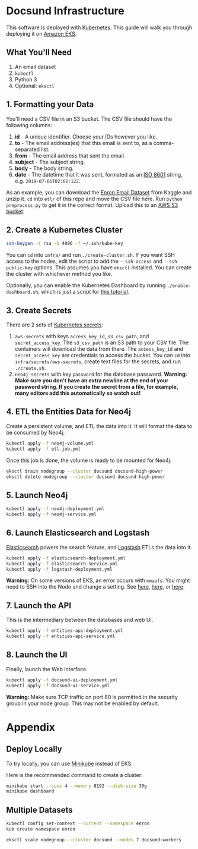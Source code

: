 # Docsund Infrastructure

This software is deployed with [Kubernetes](https://kubernetes.io/).
This guide will walk you through deploying it on [Amazon EKS](https://aws.amazon.com/eks/).

## What You'll Need

1. An email dataset
1. `kubectl`
1. Python 3
1. Optional: `eksctl`

## 1. Formatting your Data

You'll need a CSV file in an S3 bucket. The CSV file should have the following columns:

1. **id** - A unique identifier. Choose your IDs however you like.
1. **to** - The email address(es) that this email is sent to, as a comma-separated list.
1. **from** - The email address that sent the email.
1. **subject** - The subject string.
1. **body** - The body string.
1. **date** - The datetime that it was sent, formated as an [ISO 8601](https://www.google.com/search?q=iso+date+string&oq=iso+date+string&aqs=chrome..69i57j0l5.2758j1j4&sourceid=chrome&ie=UTF-8) string, e.g. `2019-07-06T02:01:12Z`.

As an example, you can download the [Enron Email Dataset](https://www.kaggle.com/wcukierski/enron-email-dataset/version/2) from Kaggle and unzip it.
`cd` into `etl/` of this repo and move the CSV file here.
Run `python preprocess.py` to get it in the correct format.
Upload this to an [AWS S3 bucket](https://aws.amazon.com/s3/).

## 2. Create a Kubernetes Cluster

```sh
ssh-keygen -t rsa -b 4096 -f ~/.ssh/kube-key
```

You can `cd` into `infra/` and run `./create-cluster.sh`. 
If you want SSH access to the nodes, edit the script to add the `--ssh-access` and `--ssh-public-key` options.
This assumes you have `eksctl` installed.
You can create the cluster with whichever method you like.

Optionally, you can enable the Kubernetes Dashboard by running `./enable-dashboard.sh`, which is just a script for [this tutorial](https://docs.aws.amazon.com/eks/latest/userguide/dashboard-tutorial.html).


## 3. Create Secrets

There are 2 sets of [Kubernetes secrets](https://kubernetes.io/docs/concepts/configuration/secret/):

1. `aws-secrets` with keys `access_key_id`, `s3_csv_path`, and `secret_access_key`. The `s3_csv_path` is an S3 path to your CSV file. The containers will download the data from there. The `access_key_id` and `secret_access_key` are credentials to access the bucket. You can `cd` into `infra/secrets/aws-secrets`, create text files for the secrets, and run `./create.sh`.
1. `neo4j-secrets` with key `password` for the database password. **Warning: Make sure you don't have an extra newline at the end of your password string. If you create the secret from a file, for example, many editors add this automatically so watch out!**

## 4. ETL the Entities Data for Neo4j

Create a persistent volume, and ETL the data into it.
It will format the data to be consumed by Neo4j.

```sh
kubectl apply -f neo4j-volume.yml
kubectl apply -f etl-job.yml
```

Once this job is done, the volume is ready to be mounted for Neo4j.

```sh
eksctl drain nodegroup --cluster docsund docsund-high-power
eksctl delete nodegroup --cluster docsund docsund-high-power
```

## 5. Launch Neo4j

```sh
kubectl apply -f neo4j-deployment.yml
kubectl apply -f neo4j-service.yml
```

## 6. Launch Elasticsearch and Logstash

[Elasticsearch](https://www.elastic.co/products/elasticsearch) powers the search feature, and [Logstash](https://www.elastic.co/products/logstash) ETLs the data into it.

```sh
kubectl apply -f elasticsearch-deployment.yml
kubectl apply -f elasticsearch-service.yml
kubectl apply -f logstash-deployment.yml
```

**Warning:** On some versions of EKS, an error occurs with `mmapfs`.
You might need to SSH into the Node and change a setting.
See [here](https://www.elastic.co/guide/en/elasticsearch/reference/current/vm-max-map-count.html),
[here](https://stackoverflow.com/questions/42300463/elasticsearch-bootstrap-checks-failing/47211716), or
[here](https://stackoverflow.com/questions/41192680/update-max-map-count-for-elasticsearch-docker-container-mac-host).

## 7. Launch the API

This is the intermediary between the databases and web UI.

```sh
kubectl apply -f entities-api-deployment.yml
kubectl apply -f entities-api-service.yml
```

## 8. Launch the UI

Finally, launch the Web interface.

```sh
kubectl apply -f docsund-ui-deployment.yml
kubectl apply -f docsund-ui-service.yml
```

**Warning:** Make sure TCP traffic on port 80 is permitted in the security group in your node group.
This may not be enabled by default.

# Appendix

## Deploy Locally

To try locally, you can use [Minikube](https://kubernetes.io/docs/setup/learning-environment/minikube/) instead of EKS.

Here is the recommended command to create a cluster:

```sh
minikube start --cpus 4 --memory 8192 --disk-size 30g
minikube dashboard
```

## Multiple Datasets

```sh
kubectl config set-context --current --namespace enron
kub create namespace enron

eksctl scale nodegroup --cluster docsund --nodes 7 docsund-workers
```

